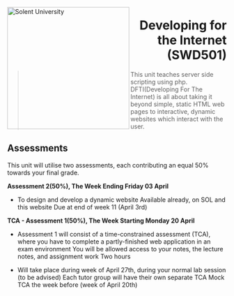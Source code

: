 <a href="https://www.solent.ac.uk/"> <img src="https://i.imgur.com/8TO9B1s.png" alt="Solent University" width=280 align="left"> </a>
<h1 align="right">Developing for the Internet<br>(SWD501)</h1>

<blockquote>
  This unit teaches server side scripting using php. DFTI(Developing For The Internet) is all about taking it beyond simple, static HTML web pages to interactive, dynamic websites which interact with the user.
</blockquote>

## Assessments

This unit will utilise two assessments, each contributing an equal 50% towards your final grade.

**Assessment 2(50%), The Week Ending Friday 03 April**
* To design and develop a dynamic website
Available already, on SOL and this website
Due at end of week 11 (April 3rd)

**TCA - Assessment 1(50%), The Week Starting Monday 20 April**
* Assessment 1 will consist of a time-constrained assessment (TCA), where you have to complete a partly-finished web application in an exam environment
You will be allowed access to your notes, the lecture notes, and assignment work
Two hours

* Will take place during week of April 27th, during your normal lab session (to be advised)
Each tutor group will have their own separate TCA
Mock TCA the week before (week of April 20th)
